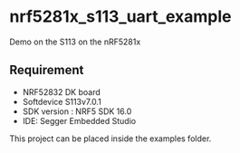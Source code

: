 # nrf5281x_s113_uart_example

Demo on the S113 on the nRF5281x

## Requirement

* NRF52832 DK board
* Softdevice S113v7.0.1
* SDK version : NRF5 SDK 16.0
* IDE: Segger Embedded Studio

This project can be placed inside the examples folder.
